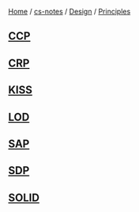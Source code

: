 [Home](https://mengxianbin.github.io) /
[cs-notes](https://mengxianbin.github.io/cs-notes/site) /
[Design](https://mengxianbin.github.io/cs-notes/site/Design) /
[Principles](https://mengxianbin.github.io/cs-notes/site/Design/Principles)

## [CCP](https://mengxianbin.github.io/cs-notes/site/Design/Principles/CCP)

## [CRP](https://mengxianbin.github.io/cs-notes/site/Design/Principles/CRP)

## [KISS](https://mengxianbin.github.io/cs-notes/site/Design/Principles/KISS)

## [LOD](https://mengxianbin.github.io/cs-notes/site/Design/Principles/LOD)

## [SAP](https://mengxianbin.github.io/cs-notes/site/Design/Principles/SAP)

## [SDP](https://mengxianbin.github.io/cs-notes/site/Design/Principles/SDP)

## [SOLID](https://mengxianbin.github.io/cs-notes/site/Design/Principles/SOLID)
